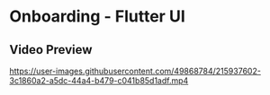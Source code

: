 # Onboarding - Flutter UI 

## Video Preview
https://user-images.githubusercontent.com/49868784/215937602-3c1860a2-a5dc-44a4-b479-c041b85d1adf.mp4

<!-- ## Photos
![Preview](/1.png)
![Preview](2.png)
![Preview](3.png)
![Preview](4.png) -->




